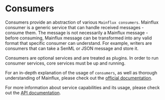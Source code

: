 # Consumers

Consumers provide an abstraction of various `Mainflux consumers`.
Mainflux consumer is a generic service that can handle received messages - consume them.
The message is not necessarily a Mainflux message - before consuming, Mainflux message can
be transformed into any valid format that specific consumer can understand. For example,
writers are consumers that can take a SenML or JSON message and store it.

Consumers are optional services and are treated as plugins. In order to
run consumer services, core services must be up and running.

For an in-depth explanation of the usage of `consumers`, as well as thorough
understanding of Mainflux, please check out the [official documentation][doc].

For more information about service capabilities and its usage, please check out
the [API documentation](https://api.mainflux.io/?urls.primaryName=consumers-notifiers-openapi.yml).

[doc]: https://docs.mainflux.io
